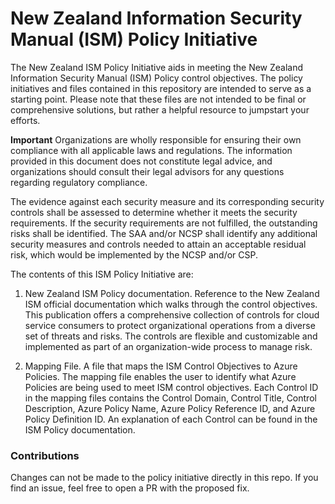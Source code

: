 # New Zealand Information Security Manual (ISM) Policy Initiative
 The New Zealand ISM Policy Initiative aids in meeting the New Zealand Information Security Manual (ISM) Policy control objectives. The policy initiatives and files contained in this repository are intended to serve as a starting point. Please note that these files are not intended to be final or comprehensive solutions, but rather a helpful resource to jumpstart your efforts.

**Important** Organizations are wholly responsible for ensuring their own compliance with all applicable laws and regulations. The information provided in this document does not constitute legal advice, and organizations should consult their legal advisors for any questions regarding regulatory compliance.

The evidence against each security measure and its corresponding security controls shall be assessed to determine whether it meets the security requirements. If the security requirements are not fulfilled, the outstanding risks shall be identified. The SAA and/or NCSP shall identify any additional security measures and controls needed to attain an acceptable residual risk, which would be implemented by the NCSP and/or CSP.

The contents of this ISM Policy Initiative are:
 1. New Zealand ISM Policy documentation. Reference to the New Zealand ISM official documentation which walks through the control objectives. This publication offers a comprehensive collection of controls for cloud service consumers to protect organizational operations from a diverse set of threats and risks. The controls are flexible and customizable and implemented as part of an organization-wide process to manage risk.

 2. Mapping File. A file that maps the ISM Control Objectives to Azure Policies. The mapping file enables the user to identify what Azure Policies are being used to meet ISM control objectives. Each Control ID in the mapping files contains the Control Domain, Control Title, Control Description, Azure Policy Name, Azure Policy Reference ID, and Azure Policy Definition ID. An explanation of each Control can be found in the ISM Policy documentation.

 ### Contributions
 Changes can not be made to the policy initiative directly in this repo. If you find an issue, feel free to open a PR with the proposed fix.
